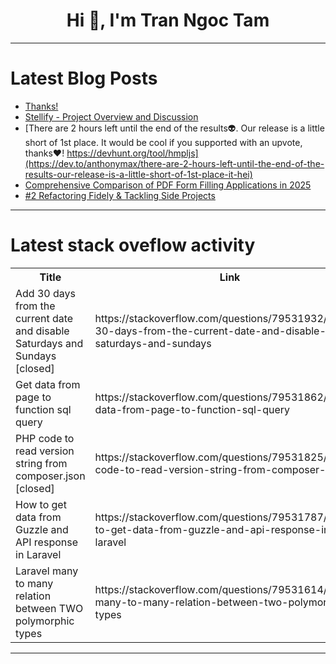 <h1 align="center">Hi 👋, I'm Tran Ngoc Tam</h1>

---

# Latest Blog Posts 
<!-- BLOG-POST-LIST:START -->
- [Thanks!](https://dev.to/burdettelamar/thanks-p8a)
- [Stellify - Project Overview and Discussion](https://dev.to/matthew_anderson/-stellify-project-overview-and-discussion-1l9g)
- [There are 2 hours left until the end of the results👽. Our release is a little short of 1st place. It would be cool if you supported with an upvote, thanks❤️! https://devhunt.org/tool/hmpljs](https://dev.to/anthonymax/there-are-2-hours-left-until-the-end-of-the-results-our-release-is-a-little-short-of-1st-place-it-hei)
- [Comprehensive Comparison of PDF Form Filling Applications in 2025](https://dev.to/instafill/comprehensive-comparison-of-pdf-form-filling-applications-in-2025-5612)
- [#2 Refactoring Fidely &amp; Tackling Side Projects](https://dev.to/pul/2-refactoring-fidely-tackling-side-projects-29ki)
<!-- BLOG-POST-LIST:END -->

---

# Latest stack oveflow activity
<table>
  <tr><th>Title</th><th>Link</th></tr>
  <!-- STACKOVERFLOW:START --><tr><td>Add 30 days from the current date and disable Saturdays and Sundays [closed]</td><td>https://stackoverflow.com/questions/79531932/add-30-days-from-the-current-date-and-disable-saturdays-and-sundays</td></tr><tr><td>Get data from page to function sql query</td><td>https://stackoverflow.com/questions/79531862/get-data-from-page-to-function-sql-query</td></tr><tr><td>PHP code to read version string from composer.json [closed]</td><td>https://stackoverflow.com/questions/79531825/php-code-to-read-version-string-from-composer-json</td></tr><tr><td>How to get data from Guzzle and API response in Laravel</td><td>https://stackoverflow.com/questions/79531787/how-to-get-data-from-guzzle-and-api-response-in-laravel</td></tr><tr><td>Laravel many to many relation between TWO polymorphic types</td><td>https://stackoverflow.com/questions/79531614/laravel-many-to-many-relation-between-two-polymorphic-types</td></tr><!-- STACKOVERFLOW:END -->
</table>

---


